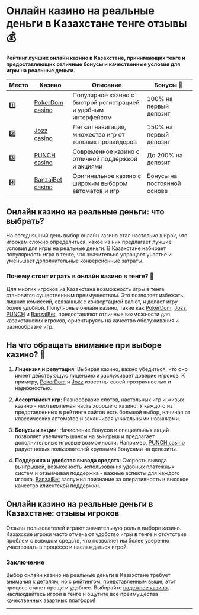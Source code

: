 # Онлайн казино на реальные деньги в Казахстане тенге отзывы 💰

**Рейтинг лучших онлайн казино в Казахстане, принимающих тенге и предоставляющих отличные бонусы и качественные условия для игры на реальные деньги.**

| Место | Казино             | Описание                                              | Бонусы 🎁                     |
|-------|---------------------|-------------------------------------------------------|-------------------------------|
| 1️⃣   | [PokerDom casino](https://brandplay.link/Bxg7SC7H)   | Популярное казино с быстрой регистрацией и удобным интерфейсом | 100% на первый депозит        |
| 2️⃣   | [Jozz casino](https://tk435zi5i9.com/alt/jozz/registration?e8250665e216213938eeaefaf3e61c0a)   | Легкая навигация, множество игр от топовых провайдеров       | 150% на первый депозит        |
| 3️⃣   | [PUNCH casino](https://betpunch1.com/d638d6d39) | Современное казино с отличной поддержкой и акциями          | До 200% на депозит            |
| 4️⃣   | [BanzaiBet casino](https://bnzstr009.com/e9rVJ)   | Оригинальное казино с широким выбором автоматов и игр        | Бонусы на постоянной основе   |

## Онлайн казино на реальные деньги: что выбрать?

На сегодняшний день выбор онлайн казино стал настолько широк, что игрокам сложно определиться, какое из них предлагает лучшие условия для игры на реальные деньги. В Казахстане набирает популярность игра в тенге, что значительно упрощает участие и уменьшает дополнительные конверсионные затраты.

### Почему стоит играть в онлайн казино в тенге? 💸

Для многих игроков из Казахстана возможность игры в тенге становится существенным преимуществом. Это позволяет избежать лишних комиссий, связанных с конвертацией валют, и делает игру более удобной. Популярные онлайн казино, такие как [PokerDom](https://brandplay.link/Bxg7SC7H), [Jozz](https://tk435zi5i9.com/alt/jozz/registration?e8250665e216213938eeaefaf3e61c0a), [PUNCH](https://betpunch1.com/d638d6d39) и [BanzaiBet](https://bnzstr009.com/e9rVJ), предоставляют отличные возможности для казахстанских игроков, ориентируясь на качество обслуживания и разнообразие игр.

## На что обращать внимание при выборе казино? 🎲

1. **Лицензия и репутация**: Выбирая казино, важно убедиться, что оно имеет действующую лицензию и заслуживает доверие игроков. К примеру, [PokerDom](https://brandplay.link/Bxg7SC7H) и [Jozz](https://tk435zi5i9.com/alt/jozz/registration?e8250665e216213938eeaefaf3e61c0a) известны своей прозрачностью и надежностью.
   
2. **Ассортимент игр**: Разнообразие слотов, настольных игр и живых казино - неотъемлемая часть хорошего казино. У каждого из представленных в рейтинге сайтов есть большой выбор, начиная от классических автоматов и заканчивая уникальными новинками.

3. **Бонусы и акции**: Начисление бонусов и специальных акций позволяет увеличить шансы на выигрыш и предлагает дополнительные игровые возможности. Например, [PUNCH casino](https://betpunch1.com/d638d6d39) радует новых пользователей крупными бонусами на депозиты.

4. **Поддержка и удобство вывода средств**: Скорость вывода выигрышей, возможность использования удобных платежных систем и отзывчивая поддержка - важные аспекты для каждого игрока. [BanzaiBet](https://bnzstr009.com/e9rVJ) заслужил признание за оперативность и высокое качество клиентской поддержки.

## Онлайн казино на реальные деньги в Казахстане: отзывы игроков

Отзывы пользователей играют значительную роль в выборе казино. Казахские игроки часто отмечают удобство игры в тенге и отсутствие проблем с выводом средств, что позволяет им более уверенно участвовать в процессе и наслаждаться игрой.

### Заключение

Выбор онлайн казино на реальные деньги в Казахстане требует внимания к деталям, но с рейтингом, представленным выше, этот процесс станет проще и удобнее. Выбирайте [надежное казино](https://brandplay.link/Bxg7SC7H), наслаждайтесь игрой в тенге и ощутите все преимущества качественных азартных платформ!

---

